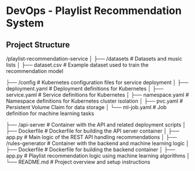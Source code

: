# DevOps - Playlist Recommendation System  

## Project Structure  
/playlist-recommendation-service
│
├── /datasets              # Datasets and music lists
│   ├── dataset.csv        # Example dataset used to train the recommendation model

├── /config                # Kubernetes configuration files for service deployment
│   ├── deployment.yaml    # Deployment definitions for Kubernetes
│   ├── service.yaml       # Service definitions for Kubernetes
│   ├── namespace.yaml     # Namespace definitions for Kubernetes cluster isolation
│   ├── pvc.yaml           # Persistent Volume Claim for data storage
│   └── ml-job.yaml        # Job definition for machine learning tasks

├── /api-server            # Container with the API and related deployment scripts
│   ├── Dockerfile         # Dockerfile for building the API server container
│   ├── app.py             # Main logic of the REST API handling recommendations
│
├── /rules-generator       # Container with the backend and machine learning logic
│   ├── Dockerfile         # Dockerfile for building the backend container
│   ├── app.py             # Playlist recommendation logic using machine learning algorithms
│
└── README.md              # Project overview and setup instructions
